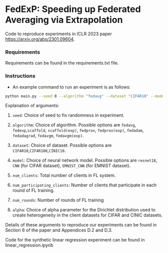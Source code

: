 # FedExP: Speeding up Federated Averaging via Extrapolation
Code to reproduce experiments in ICLR 2023 paper https://arxiv.org/abs/2301.09604.


### Requirements

Requirements can be found in the requirements.txt file.


### Instructions

- An example command to run an experiment is as follows:

```bash
python main.py --seed 0 --algorithm "fedavg" --dataset "CIFAR10" --model "resnet18" --num_clients 100 --num_participating_clients 5 --num_rounds 500 --alpha 0.5                   
```

Explanation of arguments:
1. `seed`: Choice of seed to fix randomness in experiment.
2. `algorithm`: Choice of algorithm. Possible options are `fedavg`, `fedexp`,`scaffold`, `scaffold(exp)`, `fedprox`, `fedprox(exp)`, `fedadam`, `fedadagrad`, `fedavgm`, `fedavgm(exp)`.
   
3. `dataset`: Choice of dataset. Possible options are `CIFAR10`,`CIFAR100`,`CINIC10`.

4. `model`: Choice of neural network model. Possible options are `resnet18`, `CNN` (for CIFAR dataset), `EMNIST_CNN` (for EMNIST dataset).

5. `num_clients`: Total number of clients in FL system.

6. `num_participating_clients`: Number of clients that participate in each round of FL training.

7. `num_rounds`: Number of rounds of FL training

8. `alpha`: Choice of alpha parameter for the Dirichlet distribution used to create heterogeneity in the client datasets for CIFAR and CINIC datasets.


Details of these arguments to reproduce our experiments can be found in Section 6 of the paper and Appendices D.2 and D.3.

Code for the synthetic linear regression experiment can be found in linear_regression.ipynb
    
    


